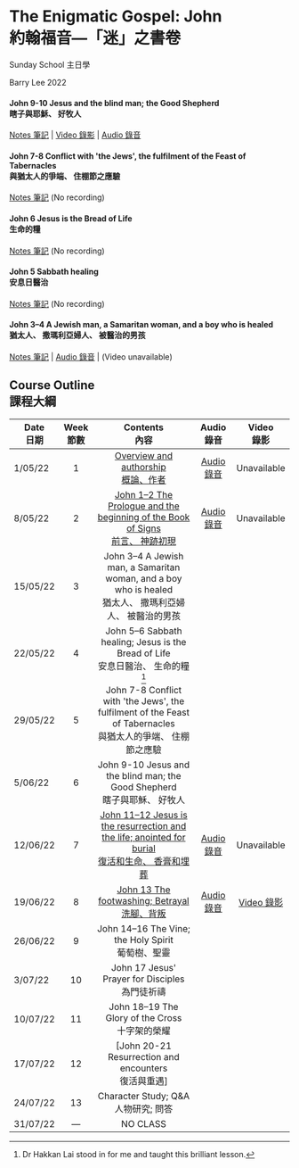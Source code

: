 #  The Enigmatic Gospel: John <br/>約翰福音—「迷」之書卷
Sunday School 主日學

Barry Lee 2022


#### John 9-10 Jesus and the blind man; the Good Shepherd <br/>瞎子與耶穌、 好牧人

[Notes 筆記](https://github.com/barrylee10/gospelofjohn/blob/main/John_09-10.md) | [Video 錄影](https://www.dropbox.com/s/7we5zs9vp59urtr/John%2009%E2%80%9310%20video.mp4?raw=1) | [Audio 錄音](https://www.dropbox.com/s/oo25hwqy4rsnp2b/John%2009%E2%80%9310%20audio.m4a?raw=1)

#### John 7-8 Conflict with 'the Jews', the fulfilment of the Feast of Tabernacles <br/>與猶太人的爭端、 住棚節之應驗

[Notes 筆記](https://github.com/barrylee10/gospelofjohn/blob/main/John_07-08.md) (No recording)

#### John 6 Jesus is the Bread of Life <br/>生命的糧

[Notes 筆記](https://padlet.com/gospel/john6) (No recording)

#### John 5 Sabbath healing <br/>安息日醫治

[Notes 筆記](https://padlet.com/gospel/john5) (No recording)

#### John 3–4 A Jewish man, a Samaritan woman, and a boy who is healed <br/>猶太人、 撒瑪利亞婦人、 被醫治的男孩

[Notes 筆記](https://github.com/barrylee10/gospelofjohn/blob/main/John_03-04.md) | [Audio 錄音](https://www.dropbox.com/s/moh9y1tmvkncvd5/John%2003-04.mp3?raw=1) | (Video unavailable)



## Course Outline <br/> 課程大綱
| Date<br/>日期 | Week<br/>節數 | Contents<br/>內容                                                                                                                                                        | Audio<br/>錄音                                                                                                                                            | Video<br/>錄影                                                                                          |
| ------------- |:-------------:|:------------------------------------------------------------------------------------------------------------------------------------------------------------------------:|:---------------------------------------------------------------------------------------------------------------------------------------------------------:|:-------------------------------------------------------------------------------------------------------:|
| 1/05/22       | 1             | [Overview and authorship<br/>概論、作者](https://github.com/barrylee10/gospelofjohn/blob/main/John_00.md)                                                                | [Audio 錄音](https://www.dropbox.com/s/c71sneyw9dbshgj/John%2000%20overview%20and%20authorship%20%E6%A6%82%E8%AB%96%E8%88%87%E4%BD%9C%E8%80%85.mp3?raw=1) | Unavailable                                                                                             |
| 8/05/22       | 2             | [John 1–2 The Prologue and the beginning of the Book of Signs<br/>前言、 神跡初現](https://github.com/barrylee10/gospelofjohn/blob/main/John_01-02.md)                   | [Audio 錄音](https://www.dropbox.com/s/4n1k8oyochfj0lb/John%2001%E2%80%9302.mp3?raw=1)                                                                    | Unavailable                                                                                             |
| 15/05/22      | 3             | John 3–4 A Jewish man, a Samaritan woman, and a boy who is healed<br/>猶太人、 撒瑪利亞婦人、 被醫治的男孩                                                               |                                                                                                                                                           |                                                                                                         |
| 22/05/22      | 4             | John 5–6 Sabbath healing; Jesus is the Bread of Life<br/>安息日醫治、 生命的糧[^1]                                                                                       |                                                                                                                                                           |                                                                                                         |
| 29/05/22      | 5             | John 7-8 Conflict with 'the Jews', the fulfilment of the Feast of Tabernacles<br/>與猶太人的爭端、 住棚節之應驗                                                          |                                                                                                                                                           |                                                                                                         |
| 5/06/22       | 6             | John 9-10 Jesus and the blind man; the Good Shepherd<br/>瞎子與耶穌、 好牧人                                                                                             |                                                                                                                                                           |                                                                                                         |
| 12/06/22      | 7             | [John 11–12 Jesus is the resurrection and the life; anointed for burial<br/>復活和生命、 香膏和埋葬](https://github.com/barrylee10/gospelofjohn/blob/main/John_11-12.md) | [Audio 錄音](https://www.dropbox.com/s/op2wid7mb1zaarc/John%2011%E2%80%9312%20audio.m4a?raw=1)                                                            | Unavailable                                                                                             |
| 19/06/22      | 8             | [John 13 The footwashing; Betrayal<br/>洗腳、背叛](https://github.com/barrylee10/gospelofjohn/blob/main/John_13.md)                                                      | [Audio 錄音](https://www.dropbox.com/s/j4rh8fpjhx3leam/John%2013%20footwashing%2C%20betrayal%20%28audio%20only%29.m4a?raw=1)                              | [Video 錄影](https://www.dropbox.com/s/zmy7nptx1bfr17a/John%2013%20footwashing%2C%20betrayal.mp4?raw=1) |
| 26/06/22      | 9             | John 14–16 The Vine; the Holy Spirit<br/>葡萄樹、聖靈                                                                                                                    |                                                                                                                                                           |                                                                                                         |
| 3/07/22       | 10            | John 17 Jesus' Prayer for Disciples<br/>為門徒祈禱                                                                                                                       |                                                                                                                                                           |                                                                                                         |
| 10/07/22      | 11            | John 18–19 The Glory of the Cross<br/>十字架的榮耀                                                                                                                       |                                                                                                                                                           |                                                                                                         |
| 17/07/22      | 12            | [John 20-21 Resurrection and encounters<br/>復活與重遇]                                                                                                                  |                                                                                                                                                           |                                                                                                         |
| 24/07/22      | 13            | Character Study; Q\&A<br/> 人物研究; 問答                                                                                                                                |                                                                                                                                                           |                                                                                                         |
| 31/07/22      | —             | NO CLASS                                                                                                                                                                 |                                                                                                                                                           |                                                                                                         |

[^1]: Dr Hakkan Lai stood in for me and taught this brilliant lesson. 
